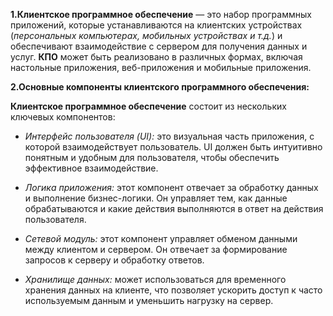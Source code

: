 __1.Клиентское программное обеспечение__ — это набор программных приложений, которые устанавливаются на клиентских устройствах (_персональных компьютерах, мобильных устройствах и т.д._) и обеспечивают взаимодействие с сервером для получения данных и услуг. 
__КПО__ может быть реализовано в различных формах, включая настольные приложения, веб-приложения и мобильные приложения.


__2.Основные компоненты клиентского программного обеспечения:__

__Клиентское программное обеспечение__ состоит из нескольких ключевых компонентов:

- _Интерфейс пользователя (UI):_ это визуальная часть приложения, с которой взаимодействует пользователь. UI должен быть интуитивно понятным и удобным для пользователя, чтобы обеспечить эффективное взаимодействие.
  
- _Логика приложения:_ этот компонент отвечает за обработку данных и выполнение бизнес-логики. Он управляет тем, как данные обрабатываются и какие действия выполняются в ответ на действия пользователя.

- _Сетевой модуль:_ этот компонент управляет обменом данными между клиентом и сервером. Он отвечает за формирование запросов к серверу и обработку ответов.

- _Хранилище данных:_ может использоваться для временного хранения данных на клиенте, что позволяет ускорить доступ к часто используемым данным и уменьшить нагрузку на сервер.
